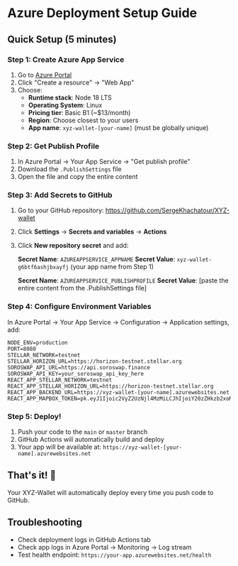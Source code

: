 # Azure Deployment Setup Guide

## Quick Setup (5 minutes)

### Step 1: Create Azure App Service
1. Go to [Azure Portal](https://portal.azure.com)
2. Click "Create a resource" → "Web App"
3. Choose:
   - **Runtime stack**: Node 18 LTS
   - **Operating System**: Linux
   - **Pricing tier**: Basic B1 (~$13/month)
   - **Region**: Choose closest to your users
   - **App name**: `xyz-wallet-[your-name]` (must be globally unique)

### Step 2: Get Publish Profile
1. In Azure Portal → Your App Service → "Get publish profile"
2. Download the `.PublishSettings` file
3. Open the file and copy the entire content

### Step 3: Add Secrets to GitHub
1. Go to your GitHub repository: https://github.com/SergeKhachatour/XYZ-wallet
2. Click **Settings** → **Secrets and variables** → **Actions**
3. Click **New repository secret** and add:

   **Secret Name**: `AZUREAPPSERVICE_APPNAME`
   **Secret Value**: `xyz-wallet-g6btf6ashjbxayfj` (your app name from Step 1)

   **Secret Name**: `AZUREAPPSERVICE_PUBLISHPROFILE`
   **Secret Value**: [paste the entire content from the .PublishSettings file]

### Step 4: Configure Environment Variables
In Azure Portal → Your App Service → Configuration → Application settings, add:

```
NODE_ENV=production
PORT=8080
STELLAR_NETWORK=testnet
STELLAR_HORIZON_URL=https://horizon-testnet.stellar.org
SOROSWAP_API_URL=https://api.soroswap.finance
SOROSWAP_API_KEY=your_soroswap_api_key_here
REACT_APP_STELLAR_NETWORK=testnet
REACT_APP_STELLAR_HORIZON_URL=https://horizon-testnet.stellar.org
REACT_APP_BACKEND_URL=https://xyz-wallet-[your-name].azurewebsites.net
REACT_APP_MAPBOX_TOKEN=pk.eyJ1Ijoic2VyZ2UzNjl4MzMiLCJhIjoiY20zZHkzb2xoMDA0eTJxcHU4MTNoYjNlaCJ9.Xl6OxzF9td1IgTTeUp526w
```

### Step 5: Deploy!
1. Push your code to the `main` or `master` branch
2. GitHub Actions will automatically build and deploy
3. Your app will be available at: `https://xyz-wallet-[your-name].azurewebsites.net`

## That's it! 🎉

Your XYZ-Wallet will automatically deploy every time you push code to GitHub.

## Troubleshooting
- Check deployment logs in GitHub Actions tab
- Check app logs in Azure Portal → Monitoring → Log stream
- Test health endpoint: `https://your-app.azurewebsites.net/health`
